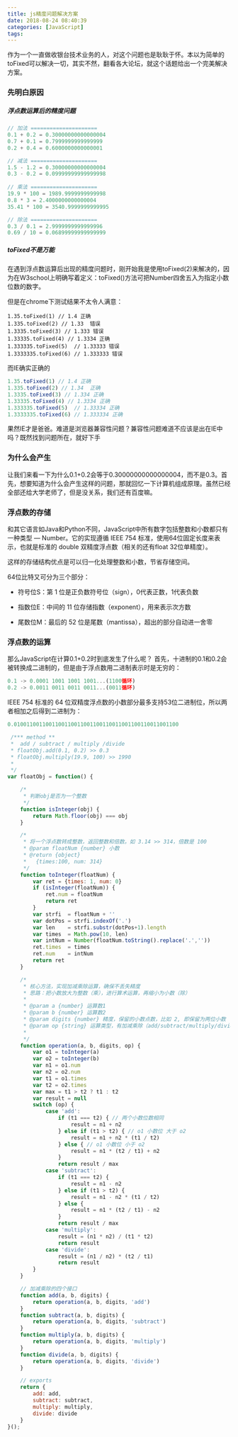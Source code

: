```yaml
---
title: js精度问题解决方案
date: 2018-08-24 08:40:39
categories: [JavaScript]
tags:
---
```


作为一个一直做收银台技术业务的人，对这个问题也是耿耿于怀。本以为简单的toFixed可以解决一切，其实不然，翻看各大论坛，就这个话题给出一个完美解决方案。

### 先明白原因
<!-- more -->
##### 浮点数运算后的精度问题
```js
// 加法 =====================
0.1 + 0.2 = 0.30000000000000004
0.7 + 0.1 = 0.7999999999999999
0.2 + 0.4 = 0.6000000000000001

// 减法 =====================
1.5 - 1.2 = 0.30000000000000004
0.3 - 0.2 = 0.09999999999999998
 
// 乘法 =====================
19.9 * 100 = 1989.9999999999998
0.8 * 3 = 2.4000000000000004
35.41 * 100 = 3540.9999999999995

// 除法 =====================
0.3 / 0.1 = 2.9999999999999996
0.69 / 10 = 0.06899999999999999
```
##### toFixed不是万能

在遇到浮点数运算后出现的精度问题时，刚开始我是使用toFixed(2)来解决的，因为在W3school上明确写着定义：toFixed()方法可把Number四舍五入为指定小数位数的数字。

但是在chrome下测试结果不太令人满意：
```
1.35.toFixed(1) // 1.4 正确
1.335.toFixed(2) // 1.33  错误
1.3335.toFixed(3) // 1.333 错误
1.33335.toFixed(4) // 1.3334 正确
1.333335.toFixed(5)  // 1.33333 错误
1.3333335.toFixed(6) // 1.333333 错误
```

而IE确实正确的
```js
1.35.toFixed(1) // 1.4 正确
1.335.toFixed(2) // 1.34  正确
1.3335.toFixed(3) // 1.334 正确
1.33335.toFixed(4) // 1.3334 正确
1.333335.toFixed(5)  // 1.33334 正确
1.3333335.toFixed(6) // 1.333334 正确
```
果然IE才是爸爸。难道是浏览器兼容性问题？兼容性问题难道不应该是出在IE中吗？既然找到问题所在，就好下手

### 为什么会产生

让我们来看一下为什么0.1+0.2会等于0.30000000000000004，而不是0.3。首先，想要知道为什么会产生这样的问题，那就回忆一下计算机组成原理。虽然已经全部还给大学老师了，但是没关系，我们还有百度嘛。

### 浮点数的存储

和其它语言如Java和Python不同，JavaScript中所有数字包括整数和小数都只有一种类型 — Number。它的实现遵循 IEEE 754 标准，使用64位固定长度来表示，也就是标准的 double 双精度浮点数（相关的还有float 32位单精度）。


这样的存储结构优点是可以归一化处理整数和小数，节省存储空间。

64位比特又可分为三个部分：
- 符号位S：第 1 位是正负数符号位（sign），0代表正数，1代表负数

- 指数位E：中间的 11 位存储指数（exponent），用来表示次方数

- 尾数位M：最后的 52 位是尾数（mantissa），超出的部分自动进一舍零

### 浮点数的运算

那么JavaScript在计算0.1+0.2时到底发生了什么呢？
首先，十进制的0.1和0.2会被转换成二进制的，但是由于浮点数用二进制表示时是无穷的：
```js
0.1 -> 0.0001 1001 1001 1001...(1100循环)
0.2 -> 0.0011 0011 0011 0011...(0011循环)
```
IEEE 754 标准的 64 位双精度浮点数的小数部分最多支持53位二进制位，所以两者相加之后得到二进制为：
```js
0.0100110011001100110011001100110011001100110011001100 
```
```js
 /*** method **
 *  add / subtract / multiply /divide
 * floatObj.add(0.1, 0.2) >> 0.3
 * floatObj.multiply(19.9, 100) >> 1990
 *
 */
var floatObj = function() {

    /*
     * 判断obj是否为一个整数
     */
    function isInteger(obj) {
        return Math.floor(obj) === obj
    }

    /*
     * 将一个浮点数转成整数，返回整数和倍数。如 3.14 >> 314，倍数是 100
     * @param floatNum {number} 小数
     * @return {object}
     *   {times:100, num: 314}
     */
    function toInteger(floatNum) {
        var ret = {times: 1, num: 0}
        if (isInteger(floatNum)) {
            ret.num = floatNum
            return ret
        }
        var strfi  = floatNum + ''
        var dotPos = strfi.indexOf('.')
        var len    = strfi.substr(dotPos+1).length
        var times  = Math.pow(10, len)
        var intNum = Number(floatNum.toString().replace('.',''))
        ret.times  = times
        ret.num    = intNum
        return ret
    }

    /*
     * 核心方法，实现加减乘除运算，确保不丢失精度
     * 思路：把小数放大为整数（乘），进行算术运算，再缩小为小数（除）
     *
     * @param a {number} 运算数1
     * @param b {number} 运算数2
     * @param digits {number} 精度，保留的小数点数，比如 2, 即保留为两位小数
     * @param op {string} 运算类型，有加减乘除（add/subtract/multiply/divide）
     *
     */
    function operation(a, b, digits, op) {
        var o1 = toInteger(a)
        var o2 = toInteger(b)
        var n1 = o1.num
        var n2 = o2.num
        var t1 = o1.times
        var t2 = o2.times
        var max = t1 > t2 ? t1 : t2
        var result = null
        switch (op) {
            case 'add':
                if (t1 === t2) { // 两个小数位数相同
                    result = n1 + n2
                } else if (t1 > t2) { // o1 小数位 大于 o2
                    result = n1 + n2 * (t1 / t2)
                } else { // o1 小数位 小于 o2
                    result = n1 * (t2 / t1) + n2
                }
                return result / max
            case 'subtract':
                if (t1 === t2) {
                    result = n1 - n2
                } else if (t1 > t2) {
                    result = n1 - n2 * (t1 / t2)
                } else {
                    result = n1 * (t2 / t1) - n2
                }
                return result / max
            case 'multiply':
                result = (n1 * n2) / (t1 * t2)
                return result
            case 'divide':
                result = (n1 / n2) * (t2 / t1)
                return result
        }
    }

    // 加减乘除的四个接口
    function add(a, b, digits) {
        return operation(a, b, digits, 'add')
    }
    function subtract(a, b, digits) {
        return operation(a, b, digits, 'subtract')
    }
    function multiply(a, b, digits) {
        return operation(a, b, digits, 'multiply')
    }
    function divide(a, b, digits) {
        return operation(a, b, digits, 'divide')
    }

    // exports
    return {
        add: add,
        subtract: subtract,
        multiply: multiply,
        divide: divide
    }
}();
```
